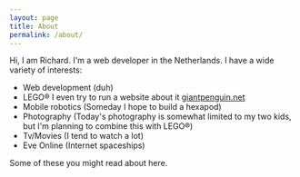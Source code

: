 ```yaml
---
layout: page
title: About
permalink: /about/
---
```


Hi, I am Richard. I'm a web developer in the Netherlands. I have a wide variety
of interests:

* Web development (duh)
* LEGO® I even try to run a website about it [giantpenguin.net](https://www.giantpenguin.net)
* Mobile robotics (Someday I hope to build a hexapod)
* Photography (Today's photography is somewhat limited to my two kids, but I'm planning to combine this with LEGO®)
* Tv/Movies (I tend to watch a lot)
* Eve Online (Internet spaceships)

Some of these you might read about here.

